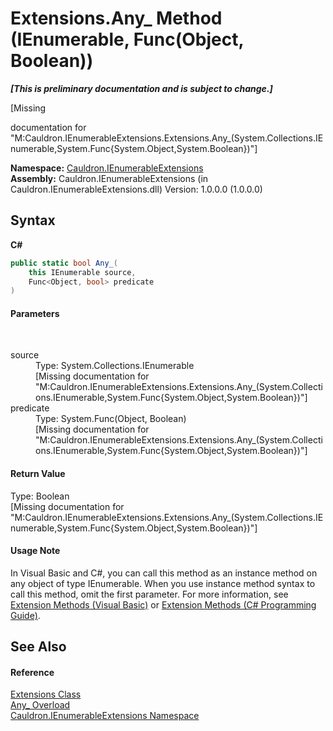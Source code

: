 # Extensions.Any_ Method (IEnumerable, Func(Object, Boolean))
 _**\[This is preliminary documentation and is subject to change.\]**_

\[Missing <summary> documentation for "M:Cauldron.IEnumerableExtensions.Extensions.Any_(System.Collections.IEnumerable,System.Func{System.Object,System.Boolean})"\]

**Namespace:**&nbsp;<a href="N_Cauldron_IEnumerableExtensions">Cauldron.IEnumerableExtensions</a><br />**Assembly:**&nbsp;Cauldron.IEnumerableExtensions (in Cauldron.IEnumerableExtensions.dll) Version: 1.0.0.0 (1.0.0.0)

## Syntax

**C#**<br />
``` C#
public static bool Any_(
	this IEnumerable source,
	Func<Object, bool> predicate
)
```


#### Parameters
&nbsp;<dl><dt>source</dt><dd>Type: System.Collections.IEnumerable<br />\[Missing <param name="source"/> documentation for "M:Cauldron.IEnumerableExtensions.Extensions.Any_(System.Collections.IEnumerable,System.Func{System.Object,System.Boolean})"\]</dd><dt>predicate</dt><dd>Type: System.Func(Object, Boolean)<br />\[Missing <param name="predicate"/> documentation for "M:Cauldron.IEnumerableExtensions.Extensions.Any_(System.Collections.IEnumerable,System.Func{System.Object,System.Boolean})"\]</dd></dl>

#### Return Value
Type: Boolean<br />\[Missing <returns> documentation for "M:Cauldron.IEnumerableExtensions.Extensions.Any_(System.Collections.IEnumerable,System.Func{System.Object,System.Boolean})"\]

#### Usage Note
In Visual Basic and C#, you can call this method as an instance method on any object of type IEnumerable. When you use instance method syntax to call this method, omit the first parameter. For more information, see <a href="http://msdn.microsoft.com/en-us/library/bb384936.aspx">Extension Methods (Visual Basic)</a> or <a href="http://msdn.microsoft.com/en-us/library/bb383977.aspx">Extension Methods (C# Programming Guide)</a>.

## See Also


#### Reference
<a href="T_Cauldron_IEnumerableExtensions_Extensions">Extensions Class</a><br /><a href="Overload_Cauldron_IEnumerableExtensions_Extensions_Any_">Any_ Overload</a><br /><a href="N_Cauldron_IEnumerableExtensions">Cauldron.IEnumerableExtensions Namespace</a><br />